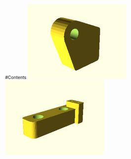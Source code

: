 #Contents
[![./electronics/circuit_board_clip.scad](./images/electronics/circuit_board_clip.png)](./electronics/circuit_board_clip.scad)
[![./mechanical/limit_switch_40-8080.scad](./images/mechanical/limit_switch_40-8080.png)](./mechanical/limit_switch_40-8080.scad)
